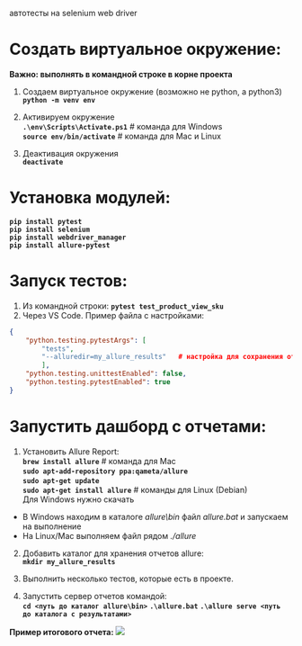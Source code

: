 автотесты на selenium web driver


# Создать виртуальное окружение:
**Важно: выполнять в командной строке в корне проекта**

1) Создаем виртуальное окружение (возможно не python, а python3)  
**`python -m venv env`**

2) Активируем окружение  
**`.\env\Scripts\Activate.ps1`** # команда для Windows  
**`source env/bin/activate`**    # команда для Mac и Linux  

3) Деактивация окружения  
**`deactivate`**


# Установка модулей:
**`pip install pytest`**  
**`pip install selenium`**  
**`pip install webdriver_manager`**  
**`pip install allure-pytest`**



# Запуск тестов:
1) Из командной строки: 
**`pytest test_product_view_sku`**
2) Через VS Code. Пример файла с настройками:  
```JSON
{  
    "python.testing.pytestArgs": [ 
        "tests",
        "--alluredir=my_allure_results"   # настройка для сохранения отчетов  
        ],
    "python.testing.unittestEnabled": false, 
    "python.testing.pytestEnabled": true 
}
```
# Запустить дашборд с отчетами:
1. Установить Allure Report:  
**`brew install allure`**    # команда для Mac  
**`sudo apt-add-repository ppa:qameta/allure`**   
**`sudo apt-get update`**   
**`sudo apt-get install allure`** # команды для Linux (Debian)    
Для Windows нужно скачать
  
- В Windows находим в каталоге *allure\bin* файл *allure.bat* и запускаем на выполнение
- На Linux/Mac выполняем файл рядом *./allure*

2. Добавить каталог для хранения отчетов allure:  
**`mkdir my_allure_results`**  

3. Выполнить несколько тестов, которые есть в проекте. 

4. Запустить сервер отчетов командой:  
**`cd <путь до каталог allure\bin>`** 
**`.\allure.bat`** 
**`.\allure serve <путь до каталога с результатами>`** 

**Пример итогового отчета:**
![](http://reshetniak.ru/img2/allure_report.png)
